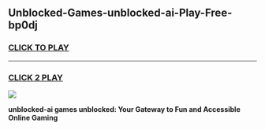 
## Unblocked-Games-unblocked-ai-Play-Free-bp0dj
<h3>
<a href="https://premium76.site?title=unblocked-ai&ref=18A1">CLICK TO PLAY</a></h3>
<hr>

<h3>
<a href="https://premium76.site?title=unblocked-ai&ref=18A1">CLICK 2 PLAY</a>
  
</h3>

<a href="https://premium76.site?title=unblocked-ai&ref=18A1"><img src="https://clearcache.store/games.png"></a>


**unblocked-ai games unblocked: Your Gateway to Fun and Accessible Online Gaming**
